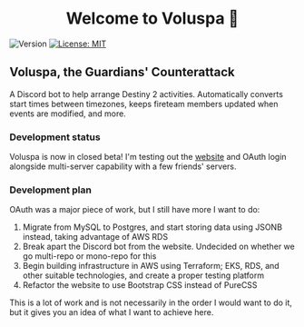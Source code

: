 <h1 align="center">Welcome to Voluspa 👋</h1>
<p>
  <img alt="Version" src="https://img.shields.io/badge/version-0.1.0-blue.svg?cacheSeconds=2592000" />
  <a href="#" target="_blank">
    <img alt="License: MIT" src="https://img.shields.io/badge/License-MIT-yellow.svg" />
  </a>
</p>

## Voluspa, the Guardians' Counterattack
A Discord bot to help arrange Destiny 2 activities.  Automatically converts start times between timezones, keeps fireteam members updated when events are modified, and more.

### Development status
Voluspa is now in closed beta!  I'm testing out the [website](https://voluspa.app) and OAuth login alongside multi-server capability with a few friends' servers.  

### Development plan
OAuth was a major piece of work, but I still have more I want to do:
1) Migrate from MySQL to Postgres, and start storing data using JSONB instead, taking advantage of AWS RDS
2) Break apart the Discord bot from the website.  Undecided on whether we go multi-repo or mono-repo for this
3) Begin building infrastructure in AWS using Terraform; EKS, RDS, and other suitable technologies, and create a proper testing platform
4) Refactor the website to use Bootstrap CSS instead of PureCSS

This is a lot of work and is not necessarily in the order I would want to do it, but it gives you an idea of what I want to achieve here.
